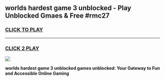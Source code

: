 
## worlds hardest game 3 unblocked - Play Unblocked Gmaes & Free #rmc27
<h3>
<a href="https://premium.freeplayer.one?title=worlds_hardest_game_3_unblocked&ref=03M">CLICK TO PLAY</a></h3>
<hr>

<h3>
<a href="https://premium.freeplayer.one?title=worlds_hardest_game_3_unblocked&ref=03M">CLICK 2 PLAY</a>
  
</h3>

<a href="https://premium.freeplayer.one?title=worlds_hardest_game_3_unblocked&ref=03M"><img src="https://clearcache.store/games.png"></a>


**worlds hardest game 3 unblocked games unblocked: Your Gateway to Fun and Accessible Online Gaming**
